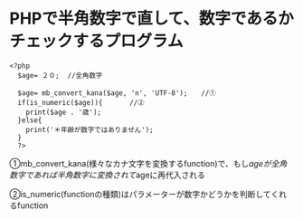 # PHPで半角数字で直して、数字であるかチェックするプログラム


```
<?php
  $age= ２０;  //全角数字

  $age= mb_convert_kana($age, 'n', 'UTF-8');　　//①
  if(is_numeric($age)){　　　　//②
    print($age . '歳');
  }else{
    print('＊年齢が数字ではありません');
  }
  ?>
```


①mb_convert_kana(様々なカナ文字を変換するfunction)で、もし$ageが全角数字であれば半角数字に変換されて$ageに再代入される

②is_numeric(functionの種類)はパラメーターが数字かどうかを判断してくれるfunction


